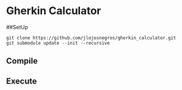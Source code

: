 # Gherkin Calculator

##SetUp

```
git clone https://github.com/jlojosnegros/gherkin_calculator.git
git submodule update --init --recursive
```

## Compile


## Execute
